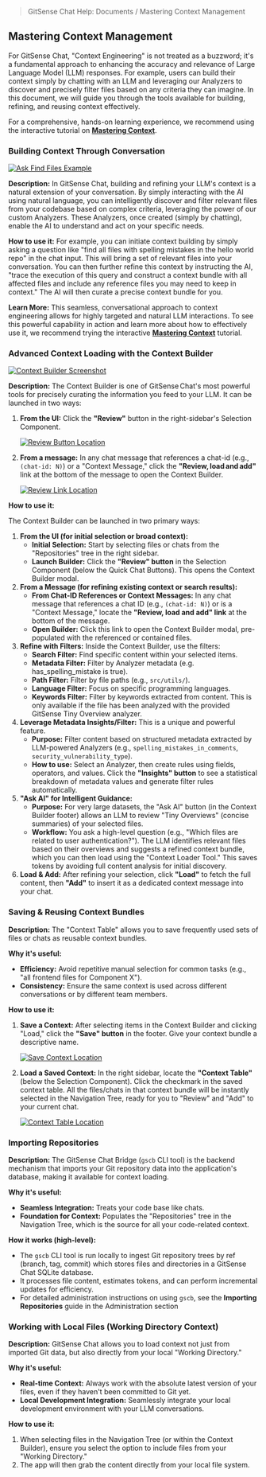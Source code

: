 <!--
Component: Mastering Context Management
Block-UUID: 1a2b3c4d-5e6f-7a8b-9c0d-e1f2a3b4c5d6
Parent-UUID: N/A
Version: 1.3.0
Description: Guides the user through mastering context management in GitSense Chat, covering advanced loading, filtering, and reuse of context.
Language: Markdown
Created-at: 2025-07-30T01:12:00.832Z
Authors: Gemini 2.5 Flash Thinking (v1.0.0), Gemini 2.5 Flash Thinking (v1.1.0), Gemini 2.5 Flash Thinking (v1.2.0), Gemini 2.5 Flash Thinking (v1.3.0)
-->


> GitSense Chat Help: Documents / Mastering Context Management

## Mastering Context Management

For GitSense Chat, "Context Engineering" is not treated as a buzzword; it's a fundamental approach to enhancing the accuracy and relevance of Large Language Model (LLM) responses. For example, users can build their context simply by chatting with an LLM and leveraging our Analyzers to discover and precisely filter files based on any criteria they can imagine. In this document, we will guide you through the tools available for building, refining, and reusing context effectively.

For a comprehensive, hands-on learning experience, we recommend using the interactive tutorial on **[Mastering Context]({{chat-uuid-link}})**.

### Building Context Through Conversation

[![Ask Find Files Example]({{base-uri}}/ask-find-files-example-bordered.png)]({{base-uri}}/ask-find-files-example-bordered.png)

**Description:** In GitSense Chat, building and refining your LLM's context is a natural extension of your conversation. By simply interacting with the AI using natural language, you can intelligently discover and filter relevant files from your codebase based on complex criteria, leveraging the power of our custom Analyzers. These Analyzers, once created (simply by chatting), enable the AI to understand and act on your specific needs.

**How to use it:** For example, you can initiate context building by simply asking a question like "find all files with spelling mistakes in the hello world repo" in the chat input. This will bring a set of relevant files into your conversation. You can then further refine this context by instructing the AI, "trace the execution of this query and construct a context bundle with all affected files and include any reference files you may need to keep in context." The AI will then curate a precise context bundle for you.

**Learn More:** This seamless, conversational approach to context engineering allows for highly targeted and natural LLM interactions. To see this powerful capability in action and learn more about how to effectively use it, we recommend trying the interactive **[Mastering Context]({{chat-uuid-link}})** tutorial.

### Advanced Context Loading with the Context Builder

[![Context Builder Screenshot]({{base-uri}}/context-builder-aider-bordered.png)]({{base-uri}}/context-builder-aider-bordered.png)

**Description:** The Context Builder is one of GitSense Chat's most powerful tools for precisely curating the information you feed to your LLM. It can be launched in two ways:  
1. **From the UI:** Click the **"Review"** button in the right-sidebar's Selection Component.  

    [![Review Button Location]({{base-uri}}/review-button-location-bordered.png)]({{base-uri}}/review-button-location-bordered.png)

2. **From a message:** In any chat message that references a chat-id (e.g., `(chat-id: N)`) or a "Context Message," click the **"Review, load and add"** link at the bottom of the message to open the Context Builder.  

    [![Review Link Location]({{base-uri}}/review-link-location-bordered.png)]({{base-uri}}/review-link-location-bordered.png)

**How to use it:**

The Context Builder can be launched in two primary ways:

1.  **From the UI (for initial selection or broad context):**
    *   **Initial Selection:** Start by selecting files or chats from the "Repositories" tree in the right sidebar.
    *   **Launch Builder:** Click the **"Review" button** in the Selection Component (below the Quick Chat Buttons). This opens the Context Builder modal.
2.  **From a Message (for refining existing context or search results):**
    *   **From Chat-ID References or Context Messages:** In any chat message that references a chat ID (e.g., `(chat-id: N)`) or is a "Context Message," locate the **"Review, load and add" link** at the bottom of the message.
    *   **Open Builder:** Click this link to open the Context Builder modal, pre-populated with the referenced or contained files.
3.  **Refine with Filters:** Inside the Context Builder, use the filters:
    *   **Search Filter:** Find specific content within your selected items.
    *   **Metadata Filter:** Filter by Analyzer metadata (e.g. has_spelling_mistake is true).
    *   **Path Filter:** Filter by file paths (e.g., `src/utils/`).
    *   **Language Filter:** Focus on specific programming languages.
    *   **Keywords Filter:** Filter by keywords extracted from content. This is only available if the file has been analyzed with the provided GitSense Tiny Overview analyzer.
4.  **Leverage Metadata Insights/Filter:** This is a unique and powerful feature.
    *   **Purpose:** Filter content based on structured metadata extracted by LLM-powered Analyzers (e.g., `spelling_mistakes_in_comments`, `security_vulnerability_type`).
    *   **How to use:** Select an Analyzer, then create rules using fields, operators, and values. Click the **"Insights" button** to see a statistical breakdown of metadata values and generate filter rules automatically.
5.  **"Ask AI" for Intelligent Guidance:**
    *   **Purpose:** For very large datasets, the "Ask AI" button (in the Context Builder footer) allows an LLM to review "Tiny Overviews" (concise summaries) of your selected files.
    *   **Workflow:** You ask a high-level question (e.g., "Which files are related to user authentication?"). The LLM identifies relevant files based on their overviews and suggests a refined context bundle, which you can then load using the "Context Loader Tool." This saves tokens by avoiding full content analysis for initial discovery.
6.  **Load & Add:** After refining your selection, click **"Load"** to fetch the full content, then **"Add"** to insert it as a dedicated context message into your chat.

### Saving & Reusing Context Bundles


**Description:** The "Context Table" allows you to save frequently used sets of files or chats as reusable context bundles.

**Why it's useful:**
*   **Efficiency:** Avoid repetitive manual selection for common tasks (e.g., "all frontend files for Component X").
*   **Consistency:** Ensure the same context is used across different conversations or by different team members.

**How to use it:**
1.  **Save a Context:** After selecting items in the Context Builder and clicking "Load," click the **"Save" button** in the footer. Give your context bundle a descriptive name.

    [![Save Context Location]({{base-uri}}/save-context-location-bordered.png)]({{base-uri}}/save-context-location-bordered.png)

2.  **Load a Saved Context:** In the right sidebar, locate the **"Context Table"** (below the Selection Component). Click the checkmark in the saved context table. All the files/chats in that context bundle will be instantly selected in the Navigation Tree, ready for you to "Review" and "Add" to your current chat.

    [![Context Table Location]({{base-uri}}/context-table-location-bordered.png)]({{base-uri}}/context-table-location-bordered.png)

### Importing Repositories

**Description:** The GitSense Chat Bridge (`gscb` CLI tool) is the backend mechanism that imports your Git repository data into the application's database, making it available for context loading.

**Why it's useful:**
*   **Seamless Integration:** Treats your code base like chats.
*   **Foundation for Context:** Populates the "Repositories" tree in the Navigation Tree, which is the source for all your code-related context.

**How it works (high-level):**
*   The `gscb` CLI tool is run locally to ingest Git repository trees by ref (branch, tag, commit) which stores files and directories in a GitSense Chat SQLite database.
*   It processes file content, estimates tokens, and can perform incremental updates for efficiency.
*   For detailed administration instructions on using `gscb`, see the **Importing Repositories** guide in the Administration section

### Working with Local Files (Working Directory Context)

**Description:** GitSense Chat allows you to load context not just from imported Git data, but also directly from your local "Working Directory."

**Why it's useful:**
*   **Real-time Context:** Always work with the absolute latest version of your files, even if they haven't been committed to Git yet.
*   **Local Development Integration:** Seamlessly integrate your local development environment with your LLM conversations.

**How to use it:**
1.  When selecting files in the Navigation Tree (or within the Context Builder), ensure you select the option to include files from your "Working Directory."
2.  The app will then grab the content directly from your local file system.
